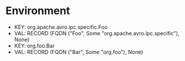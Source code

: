 # Environment
* KEY: org.apache.avro.ipc.specific.Foo
* VAL: RECORD (FQDN ("Foo", Some "org.apache.avro.ipc.specific"), None)
* KEY: org.foo.Bar
* VAL: RECORD (FQDN ("Bar", Some "org.foo"), None)
